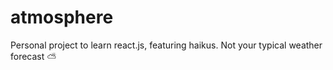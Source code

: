 # atmosphere
Personal project to learn react.js, featuring haikus. Not your typical weather forecast ⛅
